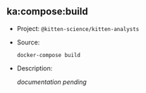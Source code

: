 ## ka:compose:build

-   Project: `@kitten-science/kitten-analysts`
-   Source:

    ```shell
    docker-compose build
    ```

-   Description:

    _documentation pending_
